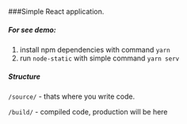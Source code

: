 ###Simple React application.

##### For see demo:
1. install npm dependencies with command ```yarn```
2. run ```node-static``` with simple command ```yarn serv```

##### Structure

`/source/` - thats where you write code.

`/build/` - compiled code, production will be here